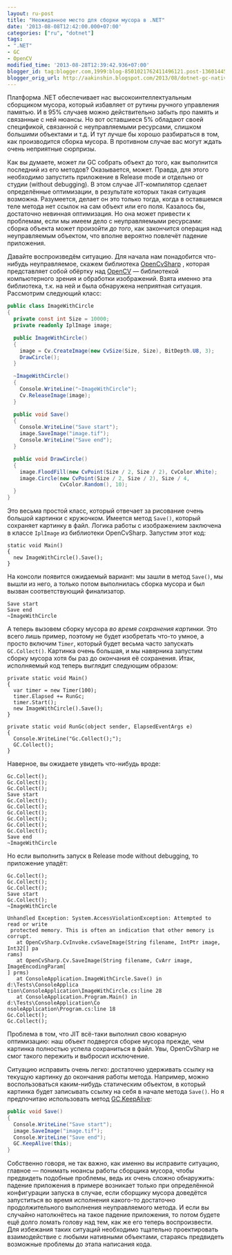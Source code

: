 ```yaml
---
layout: ru-post
title: "Неожиданное место для сборки мусора в .NET"
date: '2013-08-08T12:42:00.000+07:00'
categories: ["ru", "dotnet"]
tags:
- ".NET"
- GC
- OpenCV
modified_time: '2013-08-28T12:39:42.936+07:00'
blogger_id: tag:blogger.com,1999:blog-8501021762411496121.post-1360144528479220282
blogger_orig_url: http://aakinshin.blogspot.com/2013/08/dotnet-gc-native.html
---
```


Платформа .NET обеспечивает нас высокоинтеллектуальным сборщиком мусора, который избавляет от рутины ручного управления памятью. И в 95% случаев можно действительно забыть про память и связанные с ней нюансы. Но вот оставшиеся 5% обладают своей спецификой, связанной с неуправляемыми ресурсами, слишком большими объектами и т.д. И тут лучше бы хорошо разбираться в том, как производится сборка мусора. В противном случае вас могут ждать очень неприятные сюрпризы.

Как вы думаете, может ли GC собрать объект до того, как выполнится последний из его методов? Оказывается, может. Правда, для этого необходимо запустить приложение в Release mode и отдельно от студии (without debugging). В этом случае JIT-компилятор сделает определённые оптимизации, в результате которых такая ситуация возможна. Разумеется, делает он это только тогда, когда в оставшемся теле метода нет ссылок на сам объект или его поля. Казалось бы, достаточно невинная оптимизация. Но она может привести к проблемам, если мы имеем дело с неуправляемыми ресурсами: сборка объекта может произойти *до того*, как закончится операция над неуправляемым объектом, что вполне вероятно повлечёт падение приложения.<!--more-->

Давайте воспроизведём ситуацию. Для начала нам понадобится что-нибудь неуправляемое, скажем библиотека [OpenCvSharp](https://code.google.com/p/opencvsharp/)
, которая представляет собой обёртку над [OpenCV](http://opencv.org/) — библиотекой компьютерного зрения и обработки изображений. Взята именно эта библиотека, т.к. на ней и была обнаружена неприятная ситуация. Рассмотрим следующий класс:

```cs
public class ImageWithCircle
{
  private const int Size = 10000;
  private readonly IplImage image;

  public ImageWithCircle()
  {            
    image = Cv.CreateImage(new CvSize(Size, Size), BitDepth.U8, 3);
    DrawCircle();
  }

  ~ImageWithCircle()
  {
    Console.WriteLine("~ImageWithCircle");
    Cv.ReleaseImage(image);
  }

  public void Save()
  {
    Console.WriteLine("Save start");
    image.SaveImage("image.tif");
    Console.WriteLine("Save end");
  }

  public void DrawCircle()
  {
    image.FloodFill(new CvPoint(Size / 2, Size / 2), CvColor.White);
    image.Circle(new CvPoint(Size / 2, Size / 2), Size / 4, 
                 CvColor.Random(), 10);
  }
}
```

Это весьма простой класс, который отвечает за рисование очень большой картинки с кружочком. Имеется метод `Save()`, который сохраняет картинку в файл. Логика работы с изображением заключена в классе `IplImage` из библиотеки OpenCvSharp. Запустим этот код:

```
static void Main()
{
  new ImageWithCircle().Save();
}
```

На консоли появится ожидаемый вариант: мы зашли в метод `Save()`, мы вышли из него, а только потом выполнилась сборка мусора и был вызван соответствующий финализатор.

```
Save start
Save end
~ImageWithCircle
```

А теперь вызовем сборку мусора *во время сохранения картинки*. Это всего лишь пример, поэтому не будет изобретать что-то умное, а просто включим `Timer`, который будет весьма часто запускать `GC.Collect()`. Картинка очень большая, и мы навярника запустим сборку мусора хотя бы раз до окончания её сохранения. Итак, исполняемый код теперь выглядит следующим образом:

```
private static void Main()
{
  var timer = new Timer(100);
  timer.Elapsed += RunGc;
  timer.Start();
  new ImageWithCircle().Save();
}

private static void RunGc(object sender, ElapsedEventArgs e)
{
  Console.WriteLine("Gc.Collect();");
  GC.Collect();
}
```

Наверное, вы ожидаете увидеть что-нибудь вроде:

```
Gc.Collect();
Gc.Collect();
Gc.Collect();
Save start
Gc.Collect();
Gc.Collect();
Gc.Collect();
Gc.Collect();
Gc.Collect();
Gc.Collect();
Save end
~ImageWithCircle
```

Но если выполнить запуск в Release mode without debugging, то приложение упадёт:

```
Gc.Collect();
Gc.Collect();
Gc.Collect();
Save start
Gc.Collect();
~ImageWithCircle

Unhandled Exception: System.AccessViolationException: Attempted to read or write
 protected memory. This is often an indication that other memory is corrupt.
   at OpenCvSharp.CvInvoke.cvSaveImage(String filename, IntPtr image, Int32[] pa
rams)
   at OpenCvSharp.Cv.SaveImage(String filename, CvArr image, ImageEncodingParam[
] prms)
   at ConsoleApplication.ImageWithCircle.Save() in d:\Tests\ConsoleApplica
tion\ConsoleApplication\ImageWithCircle.cs:line 28
   at ConsoleApplication.Program.Main() in d:\Tests\ConsoleApplication\Co
nsoleApplication\Program.cs:line 18
Gc.Collect();
Gc.Collect();
```

Проблема в том, что JIT всё-таки выполнил свою коварную оптимизацию: наш объект подвергся сборке мусора прежде, чем картинка полностью успела сохраниться в файл. Увы, OpenCvSharp не смог такого пережить и выбросил исключение.

Ситуацию исправить очень легко: достаточно удерживать ссылку на текущую картинку до окончания работы метода. Например, можно воспользоваться каким-нибудь статическим объектом, в который картинка будет записывать ссылку на себя в начале метода `Save()`. Но я предпочитаю использовать метод [GC.KeepAlive](http://msdn.microsoft.com/en-us/library/system.gc.keepalive.aspx):

```cs
public void Save()
{
  Console.WriteLine("Save start");
  image.SaveImage("image.tif");
  Console.WriteLine("Save end");
  GC.KeepAlive(this);
}
```

Собственно говоря, не так важно, как именно вы исправите ситуацию, главное — понимать нюансы работы сборщика мусора, чтобы предвидеть подобные проблемы, ведь их очень сложно обнаружить: падение приложения в примере возникает только при определённой конфигурации запуска в случае, если сборщику мусора доведётся запуститься во время исполнения какого-то достаточно продолжительного выполнения неуправляемого метода. И если вы случайно натолкнётесь на такое падение приложения, то потом будете ещё долго ломать голову над тем, как же его теперь воспроизвести. Для избежания таких ситуаций необходимо тщательно проектировать взаимодействие с любыми нативными объектами, стараясь предвидеть возможные проблемы до этапа написания кода.